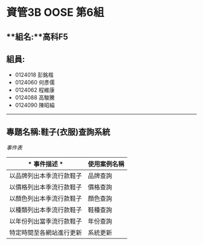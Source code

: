 # **資管3B OOSE 第6組** #
## **組名:**高科F5  ##
## **組員:** ##
- 0124018 彭銘楷
- 0124060 何彥儒
- 0124062 程維康
- 0124088 高駿騰
- 0124090 陳昭綸


----------

## **專題名稱:鞋子(衣服)查詢系統** ##
*事件表*

|*     事件描述         *|使用案例名稱|
|------------------------|------------|
|以品牌列出本季流行款鞋子|  品牌查詢  |
|以價格列出本季流行款鞋子|價格查詢|
|以顏色列出本季流行款鞋子|  顏色查詢  |
|以種類列出本季流行款鞋子|  鞋種查詢  |
|以年份列出當季流行款鞋子|  年份查詢  |
|特定時間至各網站進行更新|  系統更新  |
